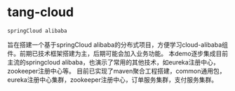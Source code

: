 # tang-cloud
    springCloud alibaba
旨在搭建一个基于springCloud alibaba的分布式项目，方便学习cloud-alibaba组件。前期已技术框架搭建为主，后期可能会加入业务功能。
本demo逐步集成目前主流的springcloud alibaba，也演示了常用的其他技术，如eureka注册中心，zookeeper注册中心等。
目前已实现了maven聚合工程搭建，common通用包，eureka注册中心集群，zookeeper注册中心，订单服务集群，支付服务集群。

